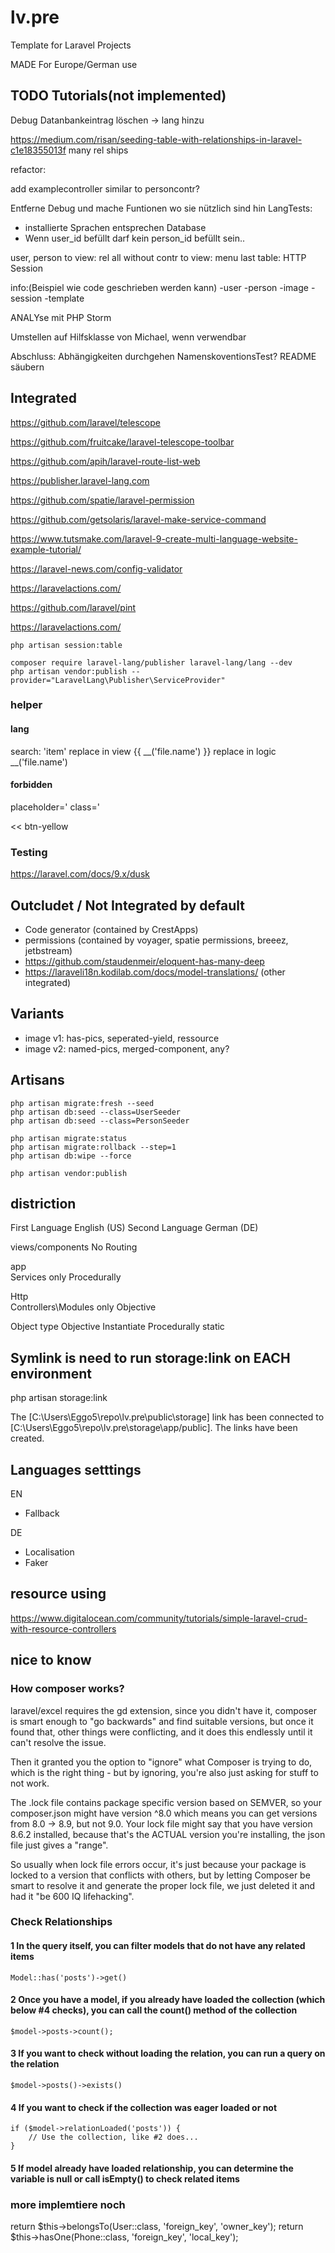 # lv.pre

Template for Laravel Projects

MADE For Europe/German use

## TODO Tutorials(not implemented)

Debug Datanbankeintrag löschen -> lang hinzu

<https://medium.com/risan/seeding-table-with-relationships-in-laravel-c1e18355013f>
many rel ships

refactor:

add examplecontroller similar to personcontr?

Entferne Debug und mache Funtionen wo sie nützlich sind hin
LangTests:

- installierte Sprachen entsprechen Database
- Wenn user_id befüllt darf kein person_id befüllt sein..

user, person to view: rel
all without contr to view: menu
last table: HTTP Session

info:(Beispiel wie code geschrieben werden kann)
-user
-person
-image
-session
-template

ANALYse mit PHP Storm

Umstellen auf Hilfsklasse von Michael, wenn verwendbar

Abschluss:
Abhängigkeiten durchgehen
NamenskoventionsTest?
README säubern

## Integrated

<https://github.com/laravel/telescope>

<https://github.com/fruitcake/laravel-telescope-toolbar>

<https://github.com/apih/laravel-route-list-web>

<https://publisher.laravel-lang.com>

<https://github.com/spatie/laravel-permission>

<https://github.com/getsolaris/laravel-make-service-command>

<https://www.tutsmake.com/laravel-9-create-multi-language-website-example-tutorial/>

<https://laravel-news.com/config-validator>

<https://laravelactions.com/>

<https://github.com/laravel/pint>

<https://laravelactions.com/>

```terminal
php artisan session:table
```

```terminal
composer require laravel-lang/publisher laravel-lang/lang --dev
php artisan vendor:publish --provider="LaravelLang\Publisher\ServiceProvider"
```

### helper

#### lang

search:
'item'
replace in view
{{ __('file.name') }}
replace in logic
__('file.name')

#### forbidden

placeholder='
class='
>>
<<
btn-yellow

### Testing

<https://laravel.com/docs/9.x/dusk>

## Outcludet / Not Integrated by default

- Code generator (contained by CrestApps)
- permissions (contained by voyager, spatie permissions, breeez, jetbstream)
- <https://github.com/staudenmeir/eloquent-has-many-deep>
- <https://laraveli18n.kodilab.com/docs/model-translations/> (other integrated)

## Variants

- image v1: has-pics, seperated-yield, ressource
- image v2: named-pics, merged-component, any?

## Artisans

```terminal
php artisan migrate:fresh --seed
php artisan db:seed --class=UserSeeder
php artisan db:seed --class=PersonSeeder
```

```terminal
php artisan migrate:status
php artisan migrate:rollback --step=1
php artisan db:wipe --force
```

```terminal
php artisan vendor:publish
```

## distriction

First Language English (US)
Second Language German (DE)

views/components No Routing

app\
Services only Procedurally

Http\
Controllers\Modules only Objective

Object type
Objective Instantiate
Procedurally static

## Symlink is need to run storage:link on EACH environment

php artisan storage:link

The [C:\Users\Eggo5\repo\lv.pre\public\storage] link has been connected to [C:\Users\Eggo5\repo\lv.pre\storage\app/public].
The links have been created.

## Languages setttings

EN

- Fallback

DE

- Localisation
- Faker

## resource using

<https://www.digitalocean.com/community/tutorials/simple-laravel-crud-with-resource-controllers>

## nice to know

### How composer works?

laravel/excel requires the gd extension, since you didn't have it, composer is smart enough to "go backwards" and find suitable versions, but once it found that, other things were conflicting, and it does this endlessly until it can't resolve the issue.

Then it granted you the option to "ignore" what Composer is trying to do, which is the right thing - but by ignoring, you're also just asking for stuff to not work.

The .lock file contains package specific version based on SEMVER, so your composer.json might have version ^8.0 which means you can get versions from 8.0 -> 8.9, but not 9.0.
Your lock file might say that you have version 8.6.2 installed, because that's the ACTUAL version you're installing, the json file just gives a "range".

So usually when lock file errors occur, it's just because your package is locked to a version that conflicts with others, but by letting Composer be smart to resolve it and generate the proper lock file, we just deleted it and had it "be 600 IQ lifehacking".

### Check Relationships

#### 1 In the query itself, you can filter models that do not have any related items

```code
Model::has('posts')->get()
```

#### 2 Once you have a model, if you already have loaded the collection (which below #4 checks), you can call the count() method of the collection

```code
$model->posts->count();
```

#### 3 If you want to check without loading the relation, you can run a query on the relation

```code
$model->posts()->exists()
```

#### 4 If you want to check if the collection was eager loaded or not

```code
if ($model->relationLoaded('posts')) {
    // Use the collection, like #2 does...
}
```

#### 5 If model already have loaded relationship, you can determine the variable is null or call isEmpty() to check related items

### more implemtiere noch

 return $this->belongsTo(User::class, 'foreign_key', 'owner_key');
return $this->hasOne(Phone::class, 'foreign_key', 'local_key');
